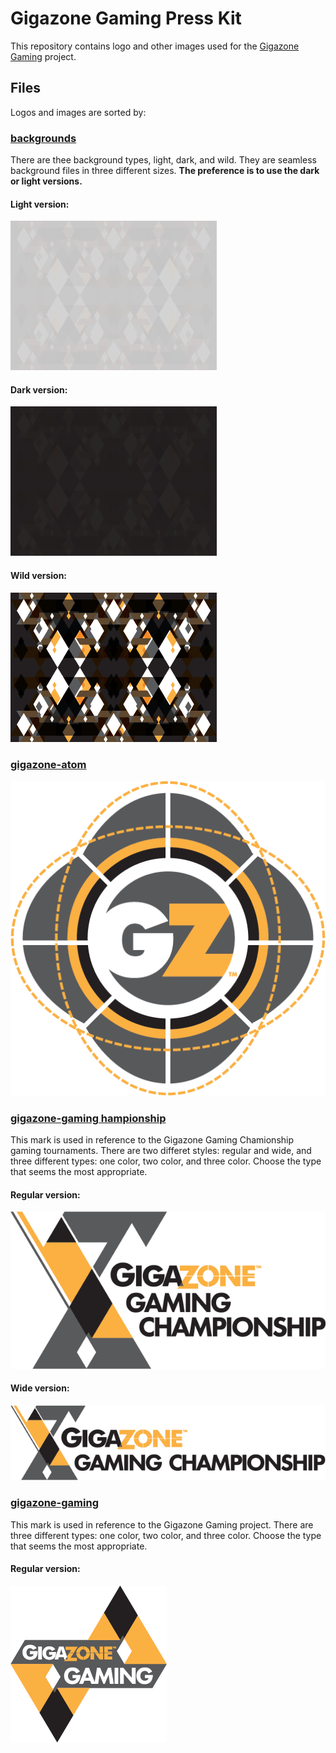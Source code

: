 # Gigazone Gaming Press Kit

This repository contains logo and other images used for the [Gigazone Gaming](https://gigazonegaming.com) project.

## Files

Logos and images are sorted by:

### [backgrounds](https://github.com/paulbunyannet/gigazonegaming-press-kit/tree/master/backgrounds)

There are thee background types, light, dark, and wild. They are seamless background files in three different sizes. __The preference is to use the dark or light versions.__

#### Light version:
![Background light version](https://github.com/paulbunyannet/gigazonegaming-press-kit/blob/master/backgrounds/gigazone-pattern-background-light.png)

#### Dark version:
![Background dark version](https://github.com/paulbunyannet/gigazonegaming-press-kit/blob/master/backgrounds/gigazone-pattern-background-dark.png)

#### Wild version:
![Background wild version](https://github.com/paulbunyannet/gigazonegaming-press-kit/blob/master/backgrounds/gigazone-pattern-background-wild.png)

### [gigazone-atom](https://github.com/paulbunyannet/gigazonegaming-press-kit/tree/master/gigazone-atom)

![Gigazone Gaming Atom](https://github.com/paulbunyannet/gigazonegaming-press-kit/blob/master/gigazone-atom/gigazone-gaming-championship-atom.png)

### [gigazone-gaming hampionship](https://github.com/paulbunyannet/gigazonegaming-press-kit/tree/master/gigazone-gaming-championship)

This mark is used in reference to the Gigazone Gaming Chamionship gaming tournaments. There are two differet styles: regular and wide, and three different types: one color, two color, and three color. Choose the type that seems the most appropriate.

#### Regular version:
![Gigazone Gaming Championship](https://github.com/paulbunyannet/gigazonegaming-press-kit/blob/master/gigazone-gaming-championship/three-color/gigazone-gaming-championship-X-on-light.png)

#### Wide version:
![Gigazone Gaming Championship wide version](https://github.com/paulbunyannet/gigazonegaming-press-kit/blob/master/gigazone-gaming-championship/three-color/gigazone-gaming-championship-X-wide-on-light.png)


### [gigazone-gaming](https://github.com/paulbunyannet/gigazonegaming-press-kit/tree/master/gigazone-gaming)

This mark is used in reference to the Gigazone Gaming project. There are three different types: one color, two color, and three color. Choose the type that seems the most appropriate.

#### Regular version:
![Gigazone Gaming](https://github.com/paulbunyannet/gigazonegaming-press-kit/blob/master/gigazone-gaming/three-color/gigazone-gaming-on-light.png)


